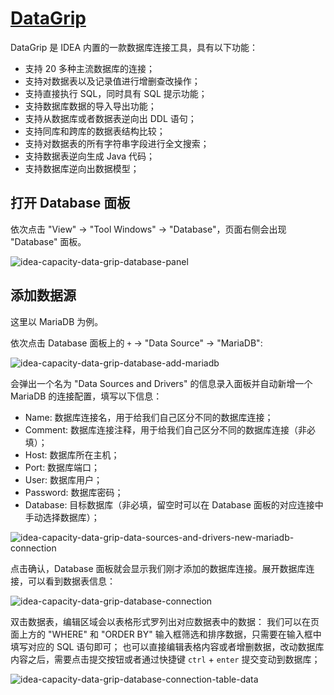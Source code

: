# [DataGrip](https://www.jetbrains.com/datagrip/)

DataGrip 是 IDEA 内置的一款数据库连接工具，具有以下功能：

- 支持 20 多种主流数据库的连接；
- 支持对数据表以及记录值进行增删查改操作；
- 支持直接执行 SQL，同时具有 SQL 提示功能；
- 支持数据库数据的导入导出功能；
- 支持从数据库或者数据表逆向出 DDL 语句；
- 支持同库和跨库的数据表结构比较；
- 支持对数据表的所有字符串字段进行全文搜索；
- 支持数据表逆向生成 Java 代码；
- 支持数据库逆向出数据模型；

## 打开 Database 面板

依次点击 "View" -> "Tool Windows" -> "Database"，页面右侧会出现 "Database" 面板。

![idea-capacity-data-grip-database-panel](https://rmt.ladydaily.com/fetch/seven/storage/image-20210806012031084.png)

## 添加数据源

这里以 MariaDB 为例。

依次点击 Database 面板上的 `+` -> "Data Source" -> "MariaDB":

![idea-capacity-data-grip-database-add-mariadb](https://rmt.ladydaily.com/fetch/seven/storage/image-20210806013512684.png)

会弹出一个名为 "Data Sources and Drivers" 的信息录入面板并自动新增一个 MariaDB 的连接配置，填写以下信息：

- Name: 数据库连接名，用于给我们自己区分不同的数据库连接；
- Comment: 数据库连接注释，用于给我们自己区分不同的数据库连接（非必填）；
- Host: 数据库所在主机；
- Port: 数据库端口；
- User: 数据库用户；
- Password: 数据库密码；
- Database: 目标数据库（非必填，留空时可以在 Database 面板的对应连接中手动选择数据库）；

![idea-capacity-data-grip-data-sources-and-drivers-new-mariadb-connection](https://rmt.ladydaily.com/fetch/seven/storage/image-20210806014845298.png)

点击确认，Database 面板就会显示我们刚才添加的数据库连接。展开数据库连接，可以看到数据表信息：

![idea-capacity-data-grip-database-connection](https://rmt.ladydaily.com/fetch/seven/storage/image-20210806021827403.png)

双击数据表，编辑区域会以表格形式罗列出对应数据表中的数据：
我们可以在页面上方的 "WHERE" 和 "ORDER BY" 输入框筛选和排序数据，只需要在输入框中填写对应的 SQL 语句即可；
也可以直接编辑表格内容或者增删数据，改动数据库内容之后，需要点击提交按钮或者通过快捷键 `ctrl` + `enter` 提交变动到数据库；

![idea-capacity-data-grip-database-connection-table-data](https://rmt.ladydaily.com/fetch/seven/storage/image-20210806024651350.png)

<!-- ### 进阶配置 -->
